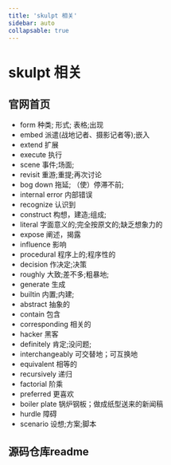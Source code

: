 ```yaml
---
title: 'skulpt 相关'
sidebar: auto
collapsable: true
---
```

# skulpt 相关

## 官网首页
- form 种类;   形式; 表格;出现
- embed 派遣(战地记者、摄影记者等);嵌入
- extend 扩展
- execute 执行
- scene 事件;场面;
- revisit 重游;重提;再次讨论
- bog down 拖延; （使）停滞不前;  
- internal error 内部错误
- recognize 认识到
- construct 构想，建造;组成;
- literal 字面意义的;完全按原文的;缺乏想象力的
- expose 阐述，揭露
- influence 影响
- procedural 程序上的;程序性的
- decision 作决定;决策
- roughly 大致;差不多;粗暴地;
- generate 生成
- builtin 内置;内建;
- abstract 抽象的
- contain 包含
- corresponding 相关的
- hacker 黑客
- definitely 肯定;没问题;
- interchangeably 可交替地；可互换地
- equivalent 相等的
- recursively 递归
- factorial 阶乘
- preferred 更喜欢
- boiler plate 锅炉钢板；做成纸型送来的新闻稿
- hurdle 障碍
- scenario 设想;方案;脚本

## 源码仓库readme
